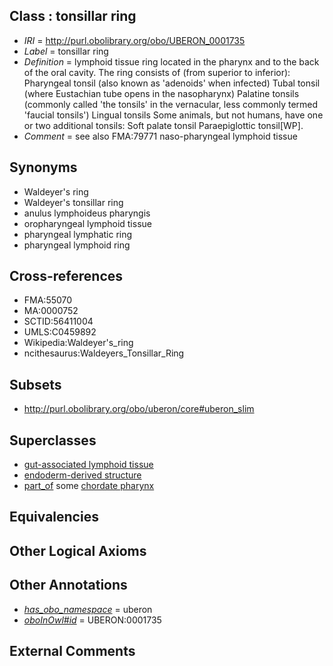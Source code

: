 
## Class : tonsillar ring

 * *IRI* = http://purl.obolibrary.org/obo/UBERON_0001735
 * *Label* = tonsillar ring
 * *Definition* = lymphoid tissue ring located in the pharynx and to the back of the oral cavity. The ring consists of (from superior to inferior): Pharyngeal tonsil (also known as 'adenoids' when infected) Tubal tonsil (where Eustachian tube opens in the nasopharynx) Palatine tonsils (commonly called 'the tonsils' in the vernacular, less commonly termed 'faucial tonsils') Lingual tonsils Some animals, but not humans, have one or two additional tonsils: Soft palate tonsil Paraepiglottic tonsil[WP].
 * *Comment* = see also FMA:79771 naso-pharyngeal lymphoid tissue

## Synonyms

 * Waldeyer's ring
 * Waldeyer's tonsillar ring
 * anulus lymphoideus pharyngis
 * oropharyngeal lymphoid tissue
 * pharyngeal lymphatic ring
 * pharyngeal lymphoid ring

## Cross-references

 * FMA:55070
 * MA:0000752
 * SCTID:56411004
 * UMLS:C0459892
 * Wikipedia:Waldeyer's_ring
 * ncithesaurus:Waldeyers_Tonsillar_Ring

## Subsets

 * http://purl.obolibrary.org/obo/uberon/core#uberon_slim

## Superclasses

 * [gut-associated lymphoid tissue](../../UBERON/62/UBERON_0001962.md)
 * [endoderm-derived structure](../../UBERON/19/UBERON_0004119.md)
 * [part_of](../../BFO/50/BFO_0000050.md) some [chordate pharynx](../../UBERON/42/UBERON_0001042.md)

## Equivalencies


## Other Logical Axioms


## Other Annotations

 * *[has_obo_namespace](../../ce/oboInOwl#hasOBONamespace.md)* = uberon
 * *[oboInOwl#id](../../id/oboInOwl#id.md)* = UBERON:0001735

## External Comments

